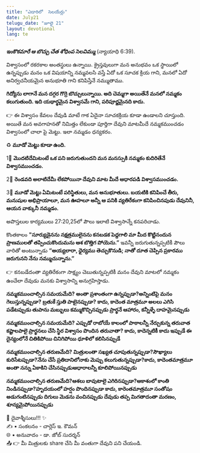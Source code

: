 ```yaml
---
title: "ఎడారిలో  సెలయేర్లు"
date: July21
telugu_date: "జూలై 21"
layout: devotional
lang: te
---
```


***ఇంకొకమారే ఆ బొచ్చు చేత శోధింప సెలవిమ్ము*** (న్యాయాధి 6:39).

విశ్వాసంలో రకరకాల అంతస్థులు ఉన్నాయి. క్రైస్తవులుగా మన అనుభవం ఒక స్థాయిలో ఉన్నప్పుడు మనం ఒక విషయాన్ని నమ్మవలసి వస్తే ఏదో ఒక సూచక క్రియ గాని, మనలో ఏదో అనిర్వచనీయమైన అనుభూతి గాని కనిపిస్తేనే నమ్ముతాము. 

**గిద్యోను లాగానే మన దగ్గర గొర్రె బొచ్చులున్నాయి. అది చెమ్మగా అయితేనే మనలో నమ్మకం కలుగుతుంది. ఇది యథార్థమైన విశ్వాసమే గాని, పరిపూర్ణమైనది కాదు.**

👉 ఈ విశ్వాసం కేవలం దేవుడి మాటే గాక ఏదైనా సూచకక్రియ కూడా ఉండాలని చూస్తుంది. అయితే మన అవగాహనతో నిమిత్తం లేకుండా పూర్తిగా దేవుని మాటమీదే నమ్మకముంచడం విశ్వాసంలో చాలా పై మెట్టు. ఇలా నమ్మడం ధన్యకరం.

♻ **మూడో మెట్టు కూడా ఉంది.**

1⃣ **మొదటిదేమిటంటే ఒక పని జరుగుతుందని మన మనస్సుకి నమ్మకం కుదిరితేనే విశ్వాసముంచడం.**

2⃣ **రెండవది అలాటిదేమీ లేకపోయినా దేవుని మాట మీదే ఆధారపడి విశ్వాసముంచడం.**

3⃣ **మూడో మెట్టు ఏమిటంటే పరిస్థితులు, మన అనుభూతులు. బయటికి కనిపించే తీరు, మనుషుల అభిప్రాయాలూ, మన ఊహలూ అన్నీ ఆ పనికి వ్యతిరేకంగా కనిపించినపుడు దేవునినీ, ఆయన వాక్కునీ నమ్మడం.**

 అపొస్తలుల కార్యములు 27:20,25లో పౌలు ఇలాటి విశ్వాసాన్నే కనపరిచాడు.

కొంతకాలం **"సూర్యుడైనను నక్షత్రములైనను కనబడక పెద్దగాలి మా మీద కొట్టినందున ప్రాణములతో తప్పించుకొందుమను ఆశ బొత్తిగ పోయెను.”** ఇవన్నీ జరుగుతున్నప్పటికీ పౌలు వారితో అంటున్నాడు **“అయ్యలారా, ధైర్యము తెచ్చుకొనుడి; నాతో దూత చెప్పిన ప్రకారము జరుగునని నేను నమ్ముచున్నాను.”**

👉 కనబడేదంతా వ్యతిరేకంగా సాక్ష్యం చెబుతున్నప్పటికీ మనం దేవుని మాటలో నమ్మకం ఉంచేలా దేవుడు మనకు విశ్వాసాన్ని అనుగ్రహిస్తాడు.

**నమ్మకముంచాల్సిన సమయమేది? అంతా ప్రశాంతంగా ఉన్నప్పుడా?అన్నింటిపై మనం గెలుస్తున్నప్పుడా? బ్రతుకే స్తుతి పాటైనప్పుడా? కాదు, కాదెంత మాత్రమూ అలలు ఎగిసి పడేటప్పుడు తుపాను మబ్బులు కమ్ముకొచ్చినప్పుడు ప్రార్థనే ఆహారం, కన్నీళ్ళే దాహమైనప్పుడు**

**నమ్మకముంచాల్సిన సమయమేది? ఎప్పుడో రాబోయే కాలంలో పాఠాలన్నీ నేర్చుకున్న తరువాత కష్టాలపాలై ప్రార్థనలు చేసి స్థిర విశ్వాసం పొందిన తరువాతా? కాదు, కాదెన్నటికీ కాదు ఇప్పుడే ఈ దైన్యంలోనే చితికిపోయి చినిగిపోయి ధూళిలో కలిసినప్పుడే**

**నమ్మకముంచాల్సిన తరుణమేది? మిత్రులంతా సఖ్యత చూపుతున్నప్పుడా?సౌఖ్యాలు కురిసేటప్పుడా?నేను చేసే ప్రతిదానిలోనాకు మెప్పు కలుగుతున్నప్పుడా?కాదు, కాదెంతమాత్రమూ అంతా నన్ను ఏకాకిని చేసినప్పుడుఆధారాలన్నీ కూలిపోయినప్పుడు**

**నమ్మకముంచాల్సిన తరుణమేది?ఆశలు బావుటాలై ఎగిరినప్పుడా?ఆకాశంలో కాంతి నిండినప్పుడా?హృదయంలో హర్షం పొందినప్పుడా కాదు, కారెంతమాత్రమూ సంతోషం అడుగంటినప్పుడు దిగులు మెడను వంచినప్పుడు దేవుడు తప్ప మిగతాదంతా మరణం, శూన్యమైపోయినప్పుడు**

<div class="blessing">🙏 <span class="bless-text">దైవాశ్శీసులు!!!</span> ✨</div>

<div class="credit">✍️ <span class="credit-text">▪ సంకలనం - చార్లెస్ ఇ. కౌమన్</span></div>
<div class="credit">🌐 <span class="credit-text">▪ అనువాదం - డా. జోబ్ సుదర్శన్</span></div>


<div class="share">📤 👉 <span class="share-text">మీ మిత్రులకు share చేసి మీ వంతుగా దేవుని పని చేయండి.</span></div>

